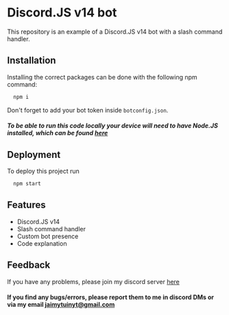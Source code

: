 
# Discord.JS v14 bot

This repository is an example of a Discord.JS v14 bot with a slash command handler.


## Installation

Installing the correct packages can be done with the following npm command:

```bash
  npm i
```
Don't forget to add your bot token inside `botconfig.json`.
##### To be able to run this code locally your device will need to have Node.JS installed, which can be found [here](https://nodejs.org/en/download)
    
## Deployment

To deploy this project run

```bash
  npm start
```


## Features

- Discord.JS v14
- Slash command handler
- Custom bot presence
- Code explanation 


## Feedback

If you have any problems, please join my discord server [here](https://discord.gg/8KxqWAKCPe)
#### If you find any bugs/errors, please report them to me in discord DMs or via my email jaimytuinyt@gmail.com

